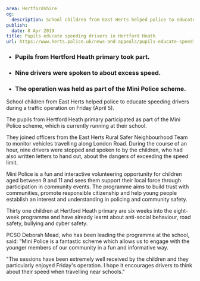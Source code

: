 ```yaml
area: Hertfordshire
og:
  description: School children from East Herts helped police to educate speeding drivers during a traffic operation.
publish:
  date: 8 Apr 2019
title: Pupils educate speeding drivers in Hertford Heath
url: https://www.herts.police.uk/news-and-appeals/pupils-educate-speeding-drivers-in-hertford-heath-0038a
```

* ### Pupils from Hertford Heath primary took part.

 * ### Nine drivers were spoken to about excess speed.

 * ### The operation was held as part of the Mini Police scheme.

School children from East Herts helped police to educate speeding drivers during a traffic operation on Friday (April 5).

The pupils from Hertford Heath primary participated as part of the Mini Police scheme, which is currently running at their school.

They joined officers from the East Herts Rural Safer Neighbourhood Team to monitor vehicles travelling along London Road. During the course of an hour, nine drivers were stopped and spoken to by the children, who had also written letters to hand out, about the dangers of exceeding the speed limit.

Mini Police is a fun and interactive volunteering opportunity for children aged between 9 and 11 and sees them support their local force through participation in community events. The programme aims to build trust with communities, promote responsible citizenship and help young people establish an interest and understanding in policing and community safety.

Thirty one children at Hertford Heath primary are six weeks into the eight-week programme and have already learnt about anti-social behaviour, road safety, bullying and cyber safety.

PCSO Deborah Mead, who has been leading the programme at the school, said: "Mini Police is a fantastic scheme which allows us to engage with the younger members of our community in a fun and informative way.

"The sessions have been extremely well received by the children and they particularly enjoyed Friday's operation. I hope it encourages drivers to think about their speed when travelling near schools."
